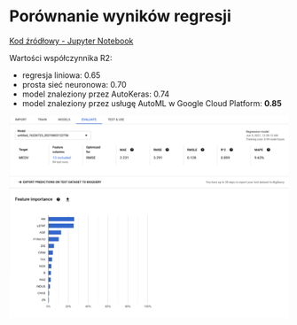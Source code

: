 # Porównanie wyników regresji

<a href='sn_regresja_porownanie.ipynb'>Kod źródłowy - Jupyter Notebook</a>

Wartości współczynnika R2:

- regresja liniowa: 0.65
- prosta sieć neuronowa: 0.70
- model znaleziony przez AutoKeras: 0.74
- model znaleziony przez usługę AutoML w Google Cloud Platform: **0.85**


<img src='gcp-automl-tables.png' width='600' />

